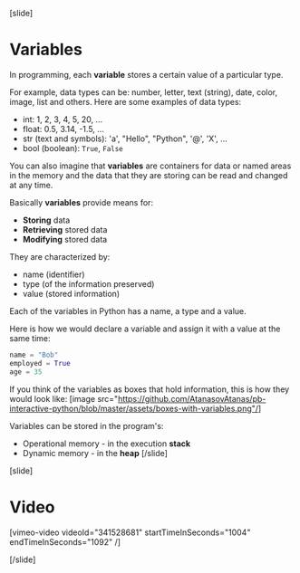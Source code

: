 [slide]
# Variables
In programming, each **variable** stores a certain value of a particular type. 

For example, data types can be: number, letter, text (string), date, color, image, list and others. Here are some examples of data types:
* int: 1, 2, 3, 4, 5, 20, …
* float: 0.5, 3.14, -1.5, …
* str (text and symbols): 'a', "Hello", "Python", '@', 'X', …
* bool (boolean): `True`, `False`

You can also imagine that **variables** are containers for data or named areas in the memory and the data that they are storing can be read and changed at any time. 

Basically **variables** provide means for:
  * **Storing** data
  * **Retrieving** stored data
  * **Modifying** stored data
  
They are characterized by:
  * name (identifier)
  * type (of the information preserved)
  * value (stored information)

Each of the variables in Python has a name, a type and a value. 

Here is how we would declare a variable and assign it with a value at the same time:
```python
name = "Bob"
employed = True
age = 35
```
If you think of the variables as boxes that hold information, this is how they would look like:
[image src="https://github.com/AtanasovAtanas/pb-interactive-python/blob/master/assets/boxes-with-variables.png"/]

Variables can be stored in the program's:
  * Operational memory - in the execution **stack**
  * Dynamic memory - in the **heap**
[/slide]

[slide]
# Video

[vimeo-video videoId="341528681" startTimeInSeconds="1004" endTimeInSeconds="1092" /]

[/slide]